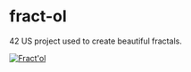 # fract-ol
42 US project used to create beautiful fractals.

[![Fract'ol](https://img.youtube.com/vi/d30J3JoKT58/0.jpg)](https://www.youtube.com/watch?v=d30J3JoKT58)
